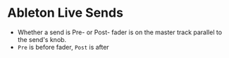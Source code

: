 # Ableton Live Sends

- Whether a send is Pre- or Post- fader is on the master track parallel to the send's knob.
- `Pre` is before fader, `Post` is after
